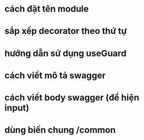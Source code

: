 # cách đặt tên module

# sắp xếp decorator theo thứ tự

# hướng dẫn sử dụng useGuard

# cách viết mô tả swagger

# cách viết body swagger (để hiện input)

# dùng biến chung /common
